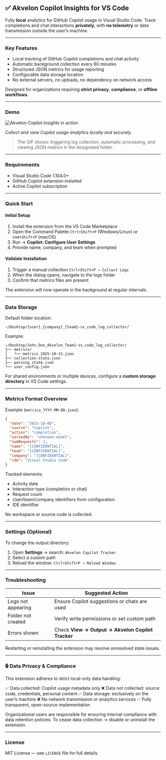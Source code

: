## ✅ **Akvelon Copilot Insights for VS Code**

Fully **local** analytics for GitHub Copilot usage in Visual Studio Code.
Track completions and chat interactions **privately**, with **no telemetry** or data transmission outside the user’s machine.

---

### **Key Features**

* Local tracking of GitHub Copilot completions and chat activity
* Automatic background collection every 60 minutes
* Structured JSON metrics for usage reporting
* Configurable data storage location
* No external servers, no uploads, no dependency on network access

Designed for organizations requiring **strict privacy**, **compliance**, or **offline workflows**.

---

### **Demo**

![Akvelon Copilot Insights in action](assets/usage.gif)

*Collect and view Copilot usage analytics locally and securely.*

> The GIF shows: triggering log collection, automatic processing, and viewing JSON metrics in the designated folder.

---

### **Requirements**

* Visual Studio Code 1.104.0+
* GitHub Copilot extension installed
* Active Copilot subscription

---

### **Quick Start**

#### Initial Setup

1. Install the extension from the VS Code Marketplace
2. Open the Command Palette
   `Ctrl+Shift+P` (Windows/Linux) or `Cmd+Shift+P` (macOS)
3. Run → **Copilot: Configure User Settings**
4. Provide name, company, and team when prompted

#### Validate Installation

1. Trigger a manual collection
   `Ctrl+Shift+P → Collect Logs`
2. When the dialog opens, navigate to the logs folder
3. Confirm that metrics files are present

The extension will now operate in the background at regular intervals.

---

### **Data Storage**

Default folder location:

```
~/Desktop/{user}_{company}_{team}-vs_code_log_collector/
```

Example:

```
~/Desktop/John_Doe_Akvelon_Team1-vs_code_log_collector/
├── metrics/
│   └── metrics_2025-10-15.json
├── collection-state.json
├── parsing_state.json
└── user_config.json
```

For shared environments or multiple devices, configure a **custom storage directory** in VS Code settings.

---

### **Metrics Format Overview**

Example (`metrics_YYYY-MM-DD.json`):

```json
{
  "date": "2025-10-08",
  "source": "copilot",
  "action": "completion",
  "servedBy": "unknown-model",
  "numRequests": 3,
  "name": "[CONFIDENTIAL]",
  "team": "[CONFIDENTIAL]",
  "company": "[CONFIDENTIAL]",
  "ide": "Visual Studio Code"
}
```

Tracked elements:

* Activity date
* Interaction type (completion or chat)
* Request count
* User/team/company identifiers from configuration
* IDE identifier

No workspace or source code is collected.

---

### **Settings (Optional)**

To change the output directory:

1. Open **Settings** → search: `Akvelon Copilot Tracker`
2. Select a custom path
3. Reload the window: `Ctrl+Shift+P → Reload Window`

---

### **Troubleshooting**

| Issue              | Suggested Action                                  |
| ------------------ | ------------------------------------------------- |
| Logs not appearing | Ensure Copilot suggestions or chats are used      |
| Folder not created | Verify write permissions or set custom path       |
| Errors shown       | Check **View → Output → Akvelon Copilot Tracker** |

Restarting or reinstalling the extension may resolve unresolved state issues.

---

### 🔒 **Data Privacy & Compliance**

This extension adheres to strict local-only data handling:

✅ Data collected: Copilot usage metadata only
❌ Data not collected: source code, credentials, personal content
✅ Data storage: exclusively on the user’s machine
❌ No network transmission or analytics services
✅ Fully transparent, open-source implementation

Organizational users are responsible for ensuring internal compliance with data retention policies.
To cease data collection → disable or uninstall the extension.

---

### **License**

MIT License — see `LICENSE` file for full details.